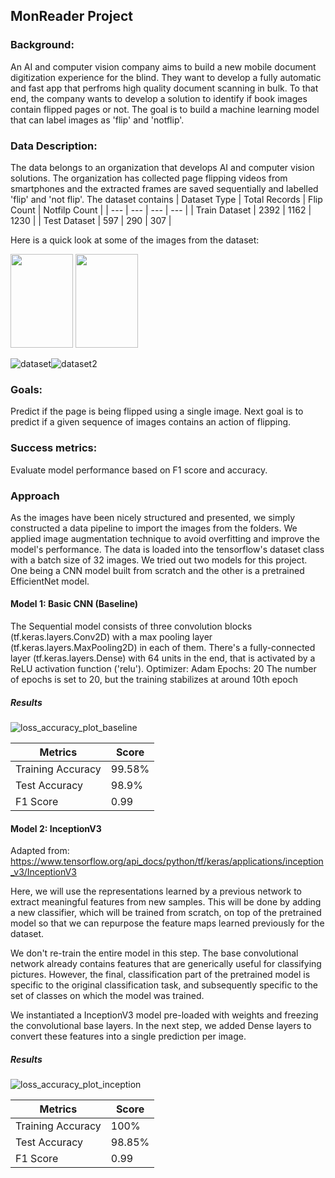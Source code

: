 ## MonReader Project
### Background:
An AI and computer vision company aims to build a new mobile document digitization experience for the blind. They want to develop a fully automatic and fast app that perfroms high quality document scanning in bulk. To that end, the company wants to develop a solution to identify if book images contain flipped pages or not. The goal is to build a machine learning model that can label images as 'flip' and 'notflip'.

### Data Description:
The data belongs to an organization that develops AI and computer vision solutions. The organization has collected page flipping videos from smartphones and the extracted frames are saved sequentially and labelled 'flip' and 'not flip'. The dataset contains
| Dataset Type | Total Records | Flip Count | Notfilp Count |
| --- | --- | --- | --- |
| Train Dataset | 2392 | 1162 | 1230 |
| Test Dataset | 597 | 290 | 307 |

Here is a quick look at some of the images from the dataset:

<img src="https://github.com/sudarshanng7/Mon_reader/assets/47222625/2750bc2a-a9b1-42ae-91e4-fc86d8df3f29" width="100" height="150">
<img src="https://github.com/sudarshanng7/Mon_reader/assets/47222625/c5fbbd73-8127-4afc-adc9-eab4da26ebc6" width="100" height="150">

![dataset](https://github.com/sudarshanng7/Mon_reader/assets/47222625/2750bc2a-a9b1-42ae-91e4-fc86d8df3f29)![dataset2](https://github.com/sudarshanng7/Mon_reader/assets/47222625/c5fbbd73-8127-4afc-adc9-eab4da26ebc6)

### Goals:
Predict if the page is being flipped using a single image. Next goal is to predict if a given sequence of images contains an action of flipping.

### Success metrics:
Evaluate model performance based on F1 score and accuracy.

### Approach
As the images have been nicely structured and presented, we simply constructed a data pipeline to import the images from the folders. We applied image augmentation technique to avoid overfitting and improve the model's performance. The data is loaded into the tensorflow's dataset class with a batch size of 32 images. 
We tried out two models for this project. One being a CNN model built from scratch and the other is a pretrained EfficientNet model.

#### Model 1: Basic CNN (Baseline)
The Sequential model consists of three convolution blocks (tf.keras.layers.Conv2D) with a max pooling layer (tf.keras.layers.MaxPooling2D) in each of them. There's a fully-connected layer (tf.keras.layers.Dense) with 64 units in the end, that is activated by a ReLU activation function ('relu').
Optimizer: Adam
Epochs: 20 The number of epochs is set to 20, but the training stabilizes at around 10th epoch
##### Results
![loss_accuracy_plot_baseline](https://github.com/sudarshanng7/Mon_reader/assets/47222625/f5c2a843-6bd7-4fa8-9e59-1f102cc7ec1a)

| Metrics | Score |
| --- | --- |
| Training Accuracy | 99.58% |
| Test Accuracy | 98.9% |
| F1 Score | 0.99 |

#### Model 2: InceptionV3
Adapted from: https://www.tensorflow.org/api_docs/python/tf/keras/applications/inception_v3/InceptionV3

Here, we will use the representations learned by a previous network to extract meaningful features from new samples. This will be done by adding a new classifier, which will be trained from scratch, on top of the pretrained model so that we can repurpose the feature maps learned previously for the dataset.

We don't re-train the entire model in this step. The base convolutional network already contains features that are generically useful for classifying pictures. However, the final, classification part of the pretrained model is specific to the original classification task, and subsequently specific to the set of classes on which the model was trained.

We instantiated a InceptionV3 model pre-loaded with weights and freezing the convolutional base layers. In the next step, we added Dense layers to convert these features into a single prediction per image.
##### Results
![loss_accuracy_plot_inception](https://github.com/sudarshanng7/Mon_reader/assets/47222625/c1af56c6-f94b-48f8-b73e-c292fe62e3f0)

| Metrics | Score |
| --- | --- |
| Training Accuracy | 100%  |
| Test Accuracy | 98.85% |
| F1 Score | 0.99 |

